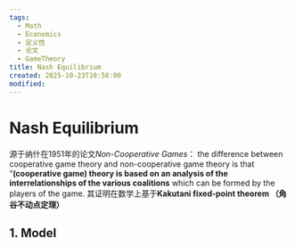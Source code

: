 ```yaml
---
tags:
  - Math
  - Economics
  - 定义性
  - 论文
  - GameTheory
title: Nash Equilibrium
created: 2025-10-23T10:58:00
modified:
---
```

# Nash Equilibrium
源于纳什在1951年的论文*Non-Cooperative Games*：
the difference between cooperative game theory and non-cooperative game theory is that “**(cooperative game) theory is based on an analysis of the interrelationships of the various coalitions** which can be formed by the players of the game.
其证明在数学上基于**Kakutani fixed-point theorem （角谷不动点定理）**

## 1. Model
